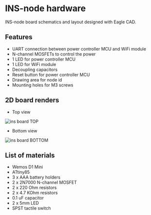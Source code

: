 # INS-node hardware
INS-node board schematics and layout designed with Eagle CAD.

## Features
* UART connection between power controller MCU and WiFi module
* N-channel MOSFETs to control the power
* 1 LED for power controller MCU
* 1 LED for WiFi module
* Decoupling capacitors
* Reset button for power controller MCU
* Drawing area for node id
* Mounting holes for M3 screws

## 2D board renders
* Top view

![ins board TOP](https://i.imgur.com/K2IM5y2.png)
* Bottom view

![ins board BOTTOM](https://i.imgur.com/a43914O.png)


## List of materials
* Wemos D1 Mini
* ATtiny85
* 3 x AAA battery holders
* 2 x 2N7000 N-channel MOSFET
* 2 x 220 Ohm resistors
* 2 x 4.7 KOhm resistors
* 0.1 uF capacitor
* 2 x 5mm LED
* SPST tactile switch
